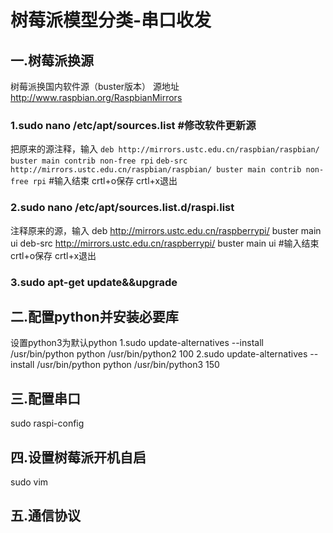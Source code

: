 # 树莓派模型分类-串口收发


## 一.树莓派换源
树莓派换国内软件源（buster版本）
源地址 http://www.raspbian.org/RaspbianMirrors
### 1.sudo nano /etc/apt/sources.list   #修改软件更新源
把原来的源注释，输入
```deb http://mirrors.ustc.edu.cn/raspbian/raspbian/ buster main contrib non-free rpi```
```deb-src http://mirrors.ustc.edu.cn/raspbian/raspbian/ buster main contrib non-free rpi```
#输入结束 crtl+o保存 crtl+x退出
### 2.sudo nano /etc/apt/sources.list.d/raspi.list
注释原来的源，输入
deb http://mirrors.ustc.edu.cn/raspberrypi/ buster main ui
deb-src http://mirrors.ustc.edu.cn/raspberrypi/ buster main ui
#输入结束 crtl+o保存 crtl+x退出
### 3.sudo apt-get update&&upgrade

## 二.配置python并安装必要库
设置python3为默认python
1.sudo update-alternatives --install /usr/bin/python python /usr/bin/python2 100
2.sudo update-alternatives --install /usr/bin/python python /usr/bin/python3 150
 

## 三.配置串口
sudo raspi-config


## 四.设置树莓派开机自启
sudo vim 


## 五.通信协议


